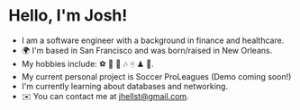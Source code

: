 # Hello, I'm Josh!

- I am a software engineer with a background in finance and healthcare.
- 🌍 I'm based in San Francisco and was born/raised in New Orleans.
- My hobbies include: ⚽ 🍳 🌲 🎶 🀄 ♟ 🥏.
- My current personal project is Soccer ProLeagues (Demo coming soon!)
- I'm currently learning about databases and networking.
- ✉️ You can contact me at jhellst@gmail.com.
